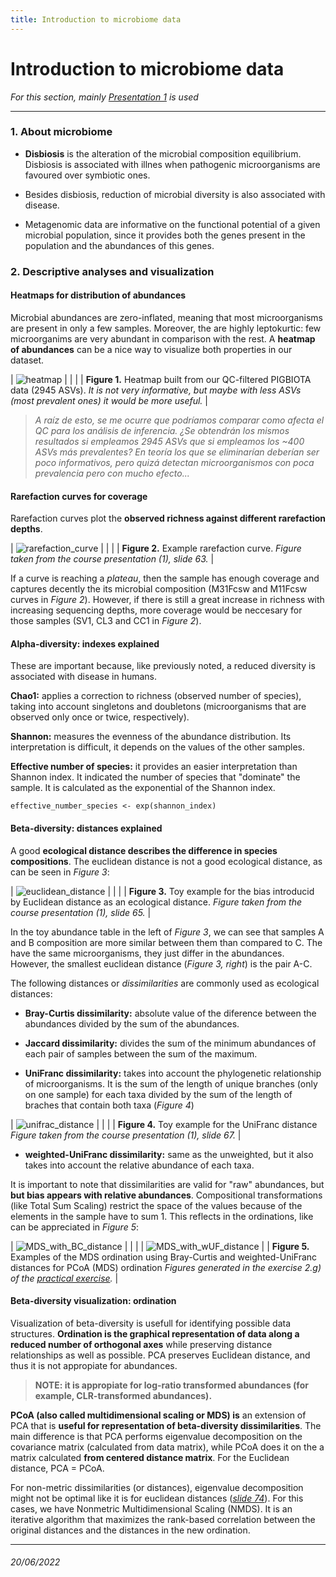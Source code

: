 ```yaml
---
title: Introduction to microbiome data
---
```


# Introduction to microbiome data

*For this section, mainly [Presentation 1](materials/MCalle_slides_microbiome_UPC2022_1.pdf) is used*

---

### 1. About microbiome

- **Disbiosis** is the alteration of the microbial composition equilibrium. Disbiosis is associated with illnes when pathogenic microorganisms are favoured over symbiotic ones. 

- Besides disbiosis, reduction of microbial diversity is also associated with disease. 

- Metagenomic data are informative on the functional potential of a given microbial population, since it provides both the genes present in the population and the abundances of this genes.



### 2. Descriptive analyses and visualization

#### Heatmaps for distribution of abundances
Microbial abundances are zero-inflated, meaning that most microorganisms are present in only a few samples. Moreover, the are highly leptokurtic: few microorganims are very abundant in comparison with the rest. A **heatmap of abundances** can be a nice way to visualize both properties in our dataset. 

| ![heatmap](img/heatmap.png) |
| |
| **Figure 1.** Heatmap built from our QC-filtered PIGBIOTA data (2945 ASVs). *It is not very informative, but maybe with less ASVs (most prevalent ones) it would be more useful.* |

> *A raíz de esto, se me ocurre que podríamos comparar como afecta el QC para los análisis de inferencia. ¿Se obtendrán los mismos resultados si empleamos 2945 ASVs que si empleamos los ~400 ASVs más prevalentes? En teoría los que se eliminarían deberían ser poco informativos, pero quizá detectan microorganismos con poca prevalencia pero con mucho efecto...*


#### Rarefaction curves for coverage
Rarefaction curves plot the **observed richness against different rarefaction depths**. 

| ![rarefaction_curve](img/rarefaction_curve.png) |
| |
| **Figure 2.** Example rarefaction curve. *Figure taken from the course presentation (1), slide 63.* |

If a curve is reaching a *plateau*, then the sample has enough coverage and captures decently the its microbial composition (M31Fcsw and M11Fcsw curves in *Figure 2*). However, if there is still a great increase in richness with increasing sequencing depths, more coverage would be neccesary for those samples (SV1, CL3 and CC1 in *Figure 2*). 


#### Alpha-diversity: indexes explained

These are important because, like previously noted, a reduced diversity is associated with disease in humans.

**Chao1:** applies a correction to richness (observed number of species), taking into account singletons and doubletons (microorganisms that are observed only once or twice, respectively). 

**Shannon:** measures the evenness of the abundance distribution. Its interpretation is difficult, it depends on the values of the other samples.

**Effective number of species:** it provides an easier interpretation than Shannon index. It indicated the number of species that "dominate" the sample. It is calculated as the exponential of the Shannon index. 

```{r}
effective_number_species <- exp(shannon_index)
```


#### Beta-diversity: distances explained

A good **ecological distance describes the difference in species compositions**. The euclidean distance is not a good ecological distance, as can be seen in *Figure 3*:

| ![euclidean_distance](img/euclidean_dist.png) |
| |
| **Figure 3.** Toy example for the bias introducid by Euclidean distance as an ecological distance. *Figure taken from the course presentation (1), slide 65.* |

In the toy abundance table in the left of *Figure 3*, we can see that samples A and B composition are more similar between them than compared to C. The have the same microorganisms, they just differ in the abundances. However, the smallest euclidean distance (*Figure 3, right*) is the pair A-C.  

The following distances or *dissimilarities* are commonly used as ecological distances:

- **Bray-Curtis dissimilarity:** absolute value of the diference between the abundances divided by the sum of the abundances. 

- **Jaccard dissimilarity:** divides the sum of the minimum abundances of each pair of samples between the sum of the maximum. 

- **UniFranc dissimilarity:** takes into account the phylogenetic relationship of microorganisms. It is the sum of the length of unique branches (only on one sample) for each taxa divided by the sum of the length of braches that contain both taxa (*Figure 4*)

| ![unifrac_distance](img/unifrac_dist.png) |
| |
| **Figure 4.** Toy example for the UniFranc distance *Figure taken from the course presentation (1), slide 67.* |

- **weighted-UniFranc dissimilarity:** same as the unweighted, but it also takes into account the relative abundance of each taxa. 

It is important to note that dissimilarities are valid for "raw" abundances, but **but bias appears with relative abundances**. Compositional transformations (like Total Sum Scaling) restrict the space of the values because of the elements in the sample have to sum 1. This reflects in the ordinations, like can be appreciated in *Figure 5*:

| ![MDS_with_BC_distance](img/BC_MDS.png) |
| |
| ![MDS_with_wUF_distance](img/wUF_MDS.png) |
| **Figure 5.** Examples of the MDS ordination using Bray-Curtis and weighted-UniFranc distances for PCoA (MDS) ordination *Figures generated in the exercise 2.g) of the [practical exercise](materials/practical_exercise1.R).* |


#### Beta-diversity visualization: ordination

Visualization of beta-diversity is usefull for identifying possible data structures. **Ordination is the graphical representation of data along a reduced number of orthogonal axes** while preserving distance relationships as well as possible. PCA preserves Euclidean distance, and thus it is not appropiate for abundances. 

> **NOTE: it is appropiate for log-ratio transformed abundances (for example, CLR-transformed abundances).**

**PCoA (also called multidimensional scaling or MDS) is** an extension of PCA that is **useful for representation of beta-diversity dissimilarities**. The main difference is that PCA performs eigenvalue decomposition on the covariance matrix (calculated from data matrix), while PCoA does it on the a matrix calculated **from centered distance matrix**. For the Euclidean distance, PCA = PCoA. 

For non-metric dissimilarities (or distances), eigenvalue decomposition might not be optimal like it is for euclidean distances ([*slide 74*](materials/MCalle_slides_microbiome_UPC2022_1.pdf)). For this cases, we have Nonmetric Multidimensional Scaling (NMDS). It is an iterative algorithm that maximizes the rank-based correlation between the original distances and the distances in the new ordination. 

---

###### 20/06/2022